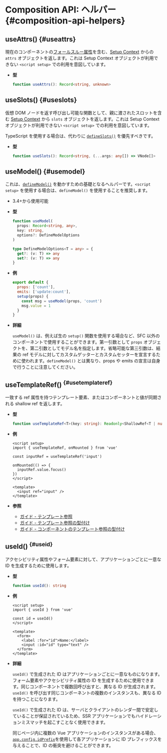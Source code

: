 # Composition API: ヘルパー {#composition-api-helpers}

## useAttrs() {#useattrs}

現在のコンポーネントの[フォールスルー属性](/guide/components/attrs#fallthrough-attributes)を含む、[Setup Context](/api/composition-api-setup#setup-context) からの `attrs` オブジェクトを返します。これは Setup Context オブジェクトが利用できない `<script setup>` での利用を意図しています。

- **型**

  ```ts
  function useAttrs(): Record<string, unknown>
  ```

## useSlots() {#useslots}

仮想 DOM ノードを返す呼び出し可能な関数として、親に渡されたスロットを含む [Setup Context](/api/composition-api-setup#setup-context) から `slots` オブジェクトを返します。これは Setup Context オブジェクトが利用できない `<script setup>` での利用を意図しています。

TypeScript を使用する場合は、代わりに [`defineSlots()`](/api/sfc-script-setup#defineslots) を優先すべきです。

- **型**

  ```ts
  function useSlots(): Record<string, (...args: any[]) => VNode[]>
  ```

## useModel() {#usemodel}

これは、[`defineModel()`](/api/sfc-script-setup#definemodel) を動かすための基礎となるヘルパーです。`<script setup>` を使用する場合は、`defineModel()` を使用することを推奨します。

- 3.4+から使用可能

- **型**

  ```ts
  function useModel(
    props: Record<string, any>,
    key: string,
    options?: DefineModelOptions
  )

  type DefineModelOptions<T = any> = {
    get?: (v: T) => any
    set?: (v: T) => any
  }
  ```

- **例**

  ```js
  export default {
    props: ['count'],
    emits: ['update:count'],
    setup(props) {
      const msg = useModel(props, 'count')
      msg.value = 1
    }
  }
  ```

- **詳細**

  `useModel()` は、例えば生の `setup()` 関数を使用する場合など、SFC 以外のコンポーネントで使用することができます。第一引数として `props` オブジェクトを、第二引数としてモデル名を指定します。省略可能な第三引数は、結果の ref モデルに対してカスタムゲッターとカスタムセッターを宣言するために使われます。`defineModel()` とは異なり、props や emits の宣言は自身で行うことに注意してください。

## useTemplateRef() <sup class="vt-badge" data-text="3.5+" /> {#usetemplateref}

一致する ref 属性を持つテンプレート要素、またはコンポーネントと値が同期される shallow ref を返します。

- **型**

  ```ts
  function useTemplateRef<T>(key: string): Readonly<ShallowRef<T | null>>
  ```

- **例**

  ```vue
  <script setup>
  import { useTemplateRef, onMounted } from 'vue'

  const inputRef = useTemplateRef('input')

  onMounted(() => {
    inputRef.value.focus()
  })
  </script>

  <template>
    <input ref="input" />
  </template>
  ```

- **参照**
  - [ガイド - テンプレート参照](/guide/essentials/template-refs)
  - [ガイド - テンプレート参照の型付け](/guide/typescript/composition-api#typing-template-refs) <sup class="vt-badge ts" />
  - [ガイド - コンポーネントのテンプレート参照の型付け](/guide/typescript/composition-api#typing-component-template-refs) <sup class="vt-badge ts" />

## useId() <sup class="vt-badge" data-text="3.5+" /> {#useid}

アクセシビリティ属性やフォーム要素に対して、アプリケーションごとに一意な ID を生成するために使用します。

- **型**

  ```ts
  function useId(): string
  ```

- **例**

  ```vue
  <script setup>
  import { useId } from 'vue'

  const id = useId()
  </script>

  <template>
    <form>
      <label :for="id">Name:</label>
      <input :id="id" type="text" />
    </form>
  </template>
  ```

- **詳細**

  `useId()` で生成された ID はアプリケーションごとに一意なものになります。フォーム要素やアクセシビリティ属性の ID を生成するために使用できます。同じコンポーネントで複数回呼び出すと、異なる ID が生成されます。`useId()` を呼び出す同じコンポーネントの複数のインスタンスも、異なる ID を持つことになります。

  `useId()` で生成された ID は、サーバとクライアントのレンダー間で安定していることが保証されているため、SSR アプリケーションでもハイドレーションミスマッチを起こすことなく使用できます。

  同じページ内に複数の Vue アプリケーションのインスタンスがある場合、[`app.config.idPrefix`](/api/application#app-config-idprefix)を使用して各アプリケーションに ID プレフィックスを与えることで、ID の衝突を避けることができます。
